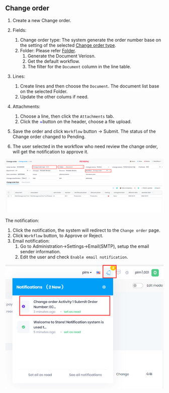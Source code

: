 ﻿## Change order

1. Create a new Change order.
1. Fields:
    1. Change order type: The system generate the order number base on the setting of the selected [Change order type](ChangeOrderType.md).
    1. Folder: Please refer [Folder](Folder.md).
        1. Generate the Document Veriosn.
        2. Get the default workflow.
        3. The filter for the `Document` column in the line table.

1. Lines:
    1. Create lines and then choose the `Document`. The document list base on the selected Folder.
    2. Update the other colums if need.
1. Attachments:
    1. Choose a line, then click the `Attachments` tab.
    2. Click the <font color="blue">+</font>button on the header, choose a file upload.

1. Save the order and click `Workflow` button -> Submit. The status of the Change order changed to Pending.
2. The user selected in the workflow who need review the change order, will get the notification to approve it.



![Change Order](../images/PLM/change-order.png)


The notification:

1. Click the notification, the system will redirect to the `Change order` page.
1. Click `Workflow` button, to Approve or Reject.
1. Email notification:
    1. Go to Administration->Settings->Email(SMTP), setup the email sender information.
    2. Edit the user and check `Enable email notification`.


![Changeorder Workflow](../images/PLM/changeorder-workflow.png)